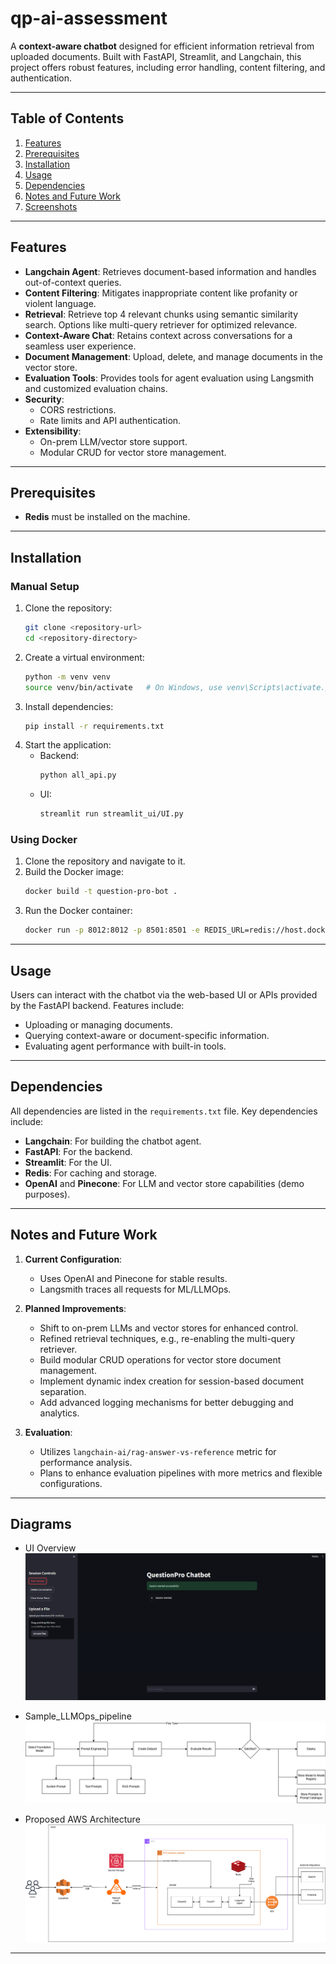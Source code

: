 # qp-ai-assessment

A **context-aware chatbot** designed for efficient information retrieval from uploaded documents. Built with FastAPI, Streamlit, and Langchain, this project offers robust features, including error handling, content filtering, and authentication.

---

## **Table of Contents**

1. [Features](#features)
2. [Prerequisites](#prerequisites)
3. [Installation](#installation)
4. [Usage](#usage)
5. [Dependencies](#dependencies)
6. [Notes and Future Work](#notes-and-future-work)
7. [Screenshots](#screenshots)

---

## **Features**

- **Langchain Agent**: Retrieves document-based information and handles out-of-context queries.
- **Content Filtering**: Mitigates inappropriate content like profanity or violent language.
- **Retrieval**: Retrieve top 4 relevant chunks using semantic similarity search. Options like multi-query retriever for optimized relevance.
- **Context-Aware Chat**: Retains context across conversations for a seamless user experience.
- **Document Management**: Upload, delete, and manage documents in the vector store.
- **Evaluation Tools**: Provides tools for agent evaluation using Langsmith and customized evaluation chains.
- **Security**:
  - CORS restrictions.
  - Rate limits and API authentication.
- **Extensibility**:
  - On-prem LLM/vector store support.
  - Modular CRUD for vector store management.

---

## **Prerequisites**

- **Redis** must be installed on the machine.

---

## **Installation**

### **Manual Setup**
1. Clone the repository:
   ```bash
   git clone <repository-url>
   cd <repository-directory>
   ```
2. Create a virtual environment:
   ```bash
   python -m venv venv
   source venv/bin/activate   # On Windows, use venv\Scripts\activate.ps1
   ```
3. Install dependencies:
   ```bash
   pip install -r requirements.txt
   ```
4. Start the application:
   - Backend: 
     ```bash
     python all_api.py
     ```
   - UI:
     ```bash
     streamlit run streamlit_ui/UI.py
     ```

### **Using Docker**
1. Clone the repository and navigate to it.
2. Build the Docker image:
   ```bash
   docker build -t question-pro-bot .
   ```
3. Run the Docker container:
   ```bash
   docker run -p 8012:8012 -p 8501:8501 -e REDIS_URL=redis://host.docker.internal:6379 question-pro-bot
   ```

---

## **Usage**

Users can interact with the chatbot via the web-based UI or APIs provided by the FastAPI backend. Features include:
- Uploading or managing documents.
- Querying context-aware or document-specific information.
- Evaluating agent performance with built-in tools.

---

## **Dependencies**

All dependencies are listed in the `requirements.txt` file. Key dependencies include:
- **Langchain**: For building the chatbot agent.
- **FastAPI**: For the backend.
- **Streamlit**: For the UI.
- **Redis**: For caching and storage.
- **OpenAI** and **Pinecone**: For LLM and vector store capabilities (demo purposes).

---

## **Notes and Future Work**

1. **Current Configuration**:
   - Uses OpenAI and Pinecone for stable results.
   - Langsmith traces all requests for ML/LLMOps.

2. **Planned Improvements**:
   - Shift to on-prem LLMs and vector stores for enhanced control.
   - Refined retrieval techniques, e.g., re-enabling the multi-query retriever.
   - Build modular CRUD operations for vector store document management.
   - Implement dynamic index creation for session-based document separation.
   - Add advanced logging mechanisms for better debugging and analytics.

3. **Evaluation**:
   - Utilizes `langchain-ai/rag-answer-vs-reference` metric for performance analysis.
   - Plans to enhance evaluation pipelines with more metrics and flexible configurations.

---

## **Diagrams**
- UI Overview
![UI Overview](diagrams/UI.png)

- Sample_LLMOps_pipeline
![Sample LLMOps Pipeline](diagrams/Sample_LLMOps_pipeline.png)

- Proposed AWS Architecture
![Proposed AWS Architecture](diagrams/Proposed_AWS_Architecture.png)
---